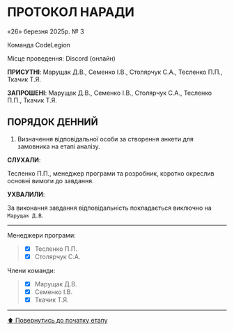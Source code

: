 # ПРОТОКОЛ НАРАДИ

«26» березня 2025р. № 3

Команда CodeLegion

Місце проведення: Discord (онлайн)


**ПРИСУТНІ**: Марущак Д.В., Семенко І.В., Столярчук С.А., Тесленко П.П., Ткачик Т.Я.

**ЗАПРОШЕНІ**: Марущак Д.В., Семенко І.В., Столярчук С.А., Тесленко П.П., Ткачик Т.Я.

## ПОРЯДОК ДЕННИЙ

1. Визначення відповідальної особи за створення анкети для замовника на етапі аналізу.

**СЛУХАЛИ**:

Тесленко П.П., менеджер програми та розробник, коротко окреслив основні вимоги до завдання.

**УХВАЛИЛИ**:

За виконання завдання відповідальність покладається виключно на ```Марущак Д.В```.

---
Менеджери програми: 		
>- [x] Тесленко П.П.
>- [x] Столярчук С.А.

Члени команди:			

>- [x] Марущак Д.В.
>- [x] Семенко І.В.
>- [x] Ткачик Т.Я.

---
[:arrow_up: Повернутись до початку етапу](/docs/1.Envisioning/README.md)
